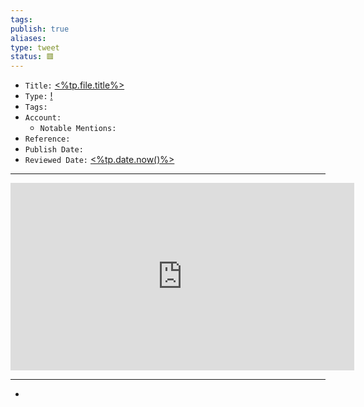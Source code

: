 ```yaml
---
tags: 
publish: true
aliases: 
type: tweet
status: 🟥️
---
```


- `Title:` [<%tp.file.title%>](<%tp.file.title%>)
- `Type:` [!](!)
- `Tags:` 
- `Account:` 
	- `Notable Mentions:`
- `Reference:` 
- `Publish Date:` 
- `Reviewed Date:` [<%tp.date.now()%>](<%tp.date.now()%>)

---

<center><iframe border=0 frameborder=0 height=300 width=550 src="https://twitframe.com/show?url="></iframe></center>

---

- 